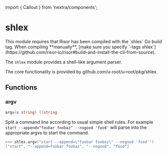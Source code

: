 import { Callout } from 'nextra/components';

# shlex

<Callout type="info" emoji="ℹ️">
  This module requires that Risor has been compiled with the `shlex` Go build tag.
  When compiling **manually**, [make sure you specify `-tags shlex`](https://github.com/risor-io/risor#build-and-install-the-cli-from-source).
</Callout>

The `shlex` module provides a shell-like argument parser.

The core functionality is provided by github.com/u-root/u-root/pkg/shlex.

## Functions

### argv

```go filename="Function signature"
argv(s string) []string
```
Split a command line according to usual simple shell rules. For example `start --append="foobar foobaz" --nogood 'food'`
will parse into the appropriate argvs to start the command.

```go filename="Example"
>>> shlex.argv("start --append=\"foobar foobaz\" --nogood 'food'")
["start", "--append=foobar foobaz", "--nogood", "food"]
```
